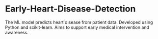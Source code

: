 # Early-Heart-Disease-Detection
The ML model predicts heart disease from patient data. Developed using Python and scikit-learn. Aims to support early medical intervention and awareness.
